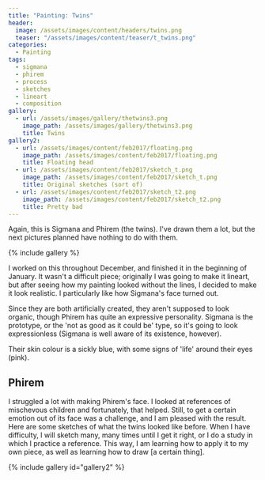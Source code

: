 ```yaml
---
title: "Painting: Twins"
header:
  image: /assets/images/content/headers/twins.png
  teaser: "/assets/images/content/teaser/t_twins.png"
categories:
  - Painting
tags:
  - sigmana
  - phirem
  - process
  - sketches
  - lineart
  - composition
gallery:
  - url: /assets/images/gallery/thetwins3.png
    image_path: /assets/images/gallery/thetwins3.png
    title: Twins
gallery2:
  - url: /assets/images/content/feb2017/floating.png
    image_path: /assets/images/content/feb2017/floating.png
    title: Floating head
  - url: /assets/images/content/feb2017/sketch_t.png
    image_path: /assets/images/content/feb2017/sketch_t.png
    title: Original sketches (sort of)
  - url: /assets/images/content/feb2017/sketch_t2.png
    image_path: /assets/images/content/feb2017/sketch_t2.png
    title: Pretty bad
---
```


Again, this is Sigmana and Phirem (the twins). I've drawn them a lot, but the next pictures planned have nothing to do with them.

{% include gallery %}

I worked on this throughout December, and finished it in the beginning of January. It wasn't a difficult piece; originally I was going to make it lineart, but after seeing how my painting looked without the lines, I decided to make it look realistic. I particularly like how Sigmana's face turned out. 

Since they are both artificially created, they aren't supposed to look organic, though Phirem has quite an expressive personality. Sigmana is the prototype, or the 'not as good as it could be' type, so it's going to look expressionless (Sigmana is well aware of its existence, however).

Their skin colour is a sickly blue, with some signs of 'life' around their eyes (pink). 

## Phirem

I struggled a lot with making Phirem's face. I looked at references of mischevous children and fortunately, that helped. Still, to get a certain emotion out of its face was a challenge, and I am pleased with the result. Here are some sketches of what the twins looked like before. When I have difficulty, I will sketch many, many times until I get it right, or I do a study in which I practice a reference. This way, I am learning how to apply it to my own piece, as well as learning how to draw [a certain thing].

{% include gallery id="gallery2" %}



 




